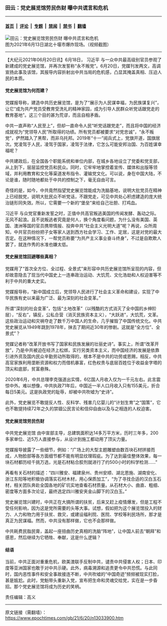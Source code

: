 ### 田云：党史展览馆劳民伤财 曝中共谎言和危机

---

#### [首页](../../../..?n13033900) &nbsp;|&nbsp; [评论](../../../../../epoch-comment?n13033900) &nbsp;|&nbsp; [专题](../../../../../epoch-special?n13033900) &nbsp;|&nbsp; [禁闻](../../../../../epoch-news?n13033900) &nbsp;|&nbsp; [禁书](../../../../../books?n13033900) &nbsp;|&nbsp; [翻墙](https://github.com/gfw-breaker/nogfw/blob/master/README.md?n13033900)


<div><img alt="田云：党史展览馆劳民伤财 曝中共谎言和危机" class="attachment-djy_600_400 size-djy_600_400 wp-post-image" src="https://i.epochtimes.com/assets/uploads/2021/06/id13021258-008bIAPVgy1gri2eu1q4dj31690s7npd-600x400.jpg"/>
<div class="caption">
 图为2021年6月13日湖北十堰市爆炸现场。（视频截图）
</div></div><hr/><div class="post_content" id="artbody" itemprop="articleBody">
 <!-- article content begin -->
 <p>
  【大纪元2021年06月20日讯】6月18日，
  <ok href="https://www.epochtimes.com/gb/tag/%E4%B9%A0%E8%BF%91%E5%B9%B3.html">
   习近平
  </ok>
  与一众中共最高级别官员参观了新建成的党史展览馆，并再次发誓称“永不叛党”。6月20日，党媒刊发两文，高调宣扬此事及该馆，其报导内容折射出中共当局的危机感，凸显其掩盖真相、压迫人民的本质。
 </p>
 <h4>
  <strong>
   党史展览馆为何而建？
  </strong>
 </h4>
 <p>
  党媒报导称，建造中共历史展览馆，是为了“展示为人民谋幸福，为民族谋复兴”，让它“成为共产党员受教育受洗礼的精神家园，成为引导人民群众听党话跟党走的教育基地”。这三个目的甚为荒谬，而且自相矛盾。
 </p>
 <p>
  中共一直声称“人民至上”，但却一直命令人民“听党话跟党走”，而且将中国的经济成就视为“党领导人民”所取得的功绩。所有党员都被要求“对党忠诚”，“永不叛党”，俨然踏入了黑帮，而非乌托邦。2019年“十一”阅兵式上，党旗开道，国旗居次。党凌驾于人民，凌驾于国家，凌驾于法律，它怎么可能安邦治国、为百姓谋幸福呢？
 </p>
 <p>
  中共建政后，在全国各个职能系统和单位内部，在城乡各地设立了党委和党支部，从上到下，层层监控党员和民众。同时，它牢牢地掌控着宣传、媒体和出版等领域，并利用教育和文化等渠道发布指令、灌输党文化。可以说，身在中国大陆，不论是谁，随时随地都处于中共的控制之下，毫无自由可言。
 </p>
 <p>
  奇怪的是，如今，中共竟然指望党史展览馆能成为洗脑基地，说明大批党员在精神上已经脱党，说明大批民众不听党话，不跟党走，可见中共处心积虑建造的庞大统治链形同失效。所以，它需要一个新的“堡垒”来给自己壮胆、打鸡血。
 </p>
 <p>
  <ok href="https://www.epochtimes.com/gb/tag/%E4%B9%A0%E8%BF%91%E5%B9%B3.html">
   习近平
  </ok>
  与众党官重新发誓之时，正值中共高官叛逃美国的传闻发酵、轰动之际。无风不起浪。且不说叛逃者究竟是何人，换个角度看问题，为什么没有美国、英国、澳洲等国的官员携带情报、投奔中共“社会主义光明大道”呢？再说，众所周知，中共官员纷纷把子女等家人送到西方社会学习、工作、定居，这是对党的最大否定。在这种情况下，一帮党员称要“为共产主义事业奋斗终身”，不过是自欺欺人罢了，就连作秀的水准也嫌太低。
 </p>
 <h4>
  <strong>
   党史展览馆回避哪些真相？
  </strong>
 </h4>
 <p>
  党媒用了“首次全方位、全过程、全景式”来形容中共历史展览馆所呈现的内容，但却故意隐去了现当代中国史上一连串政治运动、大饥荒、文化浩劫和人权迫害等不利于中共的重大史实。
 </p>
 <p>
  党媒报导称，“新中国成立后，党领导人民进行了社会主义革命和建设，实现了中华民族有史以来最为广泛、最为深刻的社会变革。”
 </p>
 <p>
  所谓“深刻的社会变革”，包括“土地改革”（以残酷的方式消灭了全中国的乡绅阶层），“反右”，镇反，公私合营（消灭民族资本主义），“大跃进”，大饥荒，文革。这些政治运动和灾祸夺走了数千万中国人的生命，几乎摧毁了中国传统文化。中共党史展览从1949年跳到1978年，抹去了期间近30年的惨剧。这就是“全方位”、全景式”？
 </p>
 <p>
  党媒记者称“改革开放书写了国家和民族发展的壮丽史诗”。事实上，所谓“改革开放”，乃是中共被迫在经济上松绑，实行另类资本主义，而中国经济的发展是依靠引进外资及国内民众辛勤劳动所取得的，根本不是中共的功劳或恩赐，相反，中共高官家族利用垄断资源和权力而借机暴富，红色权贵与底层百姓位于收益金字塔的顶尖和底部，贫富悬殊。
 </p>
 <p>
  2020年6月，中共总理李克强道出实情，6亿国人月收入仅为一千元左右。此言震惊中外。难以想像，中共执政71年后，中国近一半人口月收入只有155美元，折合每日5美元。这是执政党的耻辱，却被中共吹嘘为“史诗”。
 </p>
 <p>
  此外，党史展览不敢提反人性、反科学、残害几亿婴儿的“计划生育”之“国策”，它也不敢提持续72年之久的禁锢公民言论和信仰自由以及与之相连的人权迫害。
 </p>
 <h4>
  <strong>
   党史展览馆劳民伤财
  </strong>
 </h4>
 <p>
  <ok href="https://www.epochtimes.com/gb/tag/%E4%B8%AD%E5%85%B1%E5%85%9A%E5%8F%B2%E5%B1%95%E8%A7%88%E9%A6%86.html">
   中共党史展览馆
  </ok>
  由中宣部主导，总建筑面积达14多万平方米，历时三年多，200多家单位、近5万人直接参与，从设计到施工都动用了顶尖力量。
 </p>
 <p>
  党媒报导披露了一些细节，例如：“广场上的大型主题雕塑由数百块石材拼接而成，人物脸部等各方面细节都不能有明显纹理瑕疵。为了达到最佳整体效果，每一块石材都历经千挑万选，光是石材粘合胶剂就进行了约500小时的科学检测……”
 </p>
 <p>
  再看有关石材的描述：“四川雅安、福建泉州、贵州安顺、湖北恩施、湖南安化、浙江东阳等地积极协调落实石材木材，用心保质加工”，“为了寻找合适的汉白玉石材，相关团队奔赴全国各地的矿坑实地查看石材质量。从石材大小、曲直、粗细、密度等方面多次论证，最终选定四川雅安夹金山脚下的汉白玉。”
 </p>
 <p>
  党史展览馆兴建时，中共正在大搞所谓的扶贫，后来又赶上疫情爆发，但是工程不受任何影响，因为这是党所需要的头等大事。试想，假如把为这个展览馆投入的财力、人力和物力用于扶贫、救灾，或建设福利院、医院、学校等利民场所，那才是真正为民谋福。然而，中共没有那样做，它也不会那样做。
 </p>
 <p>
  中共耗费民脂民膏，盖起一座扭曲历史真相的洗脑“阵地”，让中国人前去“朝拜”和感恩，然后继续为它牺牲、奉献，这是什么逻辑？
 </p>
 <h4>
  <strong>
   结语
  </strong>
 </h4>
 <p>
  当前，中共正面对重重危机，欧美澳联手反制中共，谴责中共侵害人权；日本、印度等亚洲国家也敢于对中共示硬。此外，病毒溯源和追责更令中共恐慌。与此同时，国内恶性事件和安全事故接连不断，中共吹嘘的“中国奇迹”频频被现实打脸，甚是尴尬。此时，党魁带头重新入党，宣布把生命和灵魂交给党，实在是一步昏招。那个党史展览馆将成为历史的笑柄。
 </p>
 <p>
  责任编辑：高义
 </p>
 <!-- article content end -->
 <div id="below_article_ad">
 </div>
</div>


---

原文链接（需翻墙）：https://www.epochtimes.com/gb/21/6/20/n13033900.htm